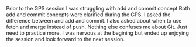 Prior to the GPS session I was struggling with add and commit concept
Both add and commit concepts were clarified during the GPS.
I asked the difference between and add and commit. I also asked about when to use fetch and merge instead of push.
Nothing else confuses me about Git.  Just need to practice more.
I was nervous at the begining but ended up enjoying the session and look forward to the next session.